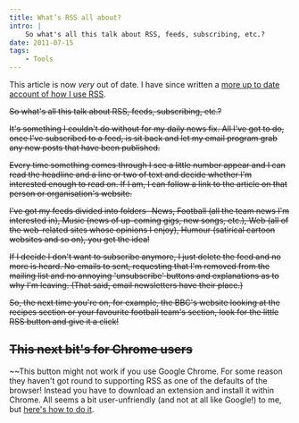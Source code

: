 ```yaml
---
title: What’s RSS all about?
intro: |
    So what's all this talk about RSS, feeds, subscribing, etc.?
date: 2011-07-15
tags:
    - Tools
---
```


This article is now _very_ out of date. I have since written a [more up to date account of how I use RSS](https://tempertemper.net/blog/why-i-still-use-rss).

~~So what's all this talk about RSS, feeds, subscribing, etc.?~~

~~It's something I couldn't do without for my daily news fix. All I've got to do, once I've subscribed to a feed, is sit back and let my email program grab any new posts that have been published.~~

~~Every time something comes through I see a little number appear and I can read the headline and a line or two of text and decide whether I'm interested enough to read on. If I am, I can follow a link to the article on that person or organisation's website.~~

~~I've got my feeds divided into folders- News, Football (all the team news I'm interested in), Music (news of up-coming gigs, new songs, etc.), Web (all of the web-related sites whose opinions I enjoy), Humour (satirical cartoon websites and so on), you get the idea!~~

~~If I decide I don't want to subscribe anymore, I just delete the feed and no more is heard. No emails to sent, requesting that I'm removed from the mailing list and no annoying 'unsubscribe' buttons and explanations as to why I'm leaving. (That said, email newsletters have their place.)~~

~~So, the next time you're on, for example, the BBC's website looking at the recipes section or your favourite football team's section, look for the little RSS button and give it a click!~~

~~This next bit's for Chrome users~~
------------------------

~~This button might not work if you use Google Chrome. For some reason they haven't got round to supporting RSS as one of the defaults of the browser! Instead you have to download an extension and install it within Chrome. All seems a bit user-unfriendly (and not at all like Google!) to me, but [here's how to  do it](https://chrome.google.com/webstore/detail/nlbjncdgjeocebhnmkbbbdekmmmcbfjd).</del>
